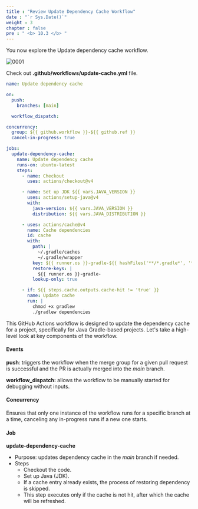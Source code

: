 ```yaml
---
title : "Review Update Dependency Cache Workflow"
date : "`r Sys.Date()`"
weight : 3
chapter : false
pre : " <b> 10.3 </b> "
---
```


You now explore the Update dependency cache workflow.

![0001](/images/10/3/0001.svg?featherlight=false&width=100pc)

Check out **.github/workflows/update-cache.yml** file.

```yml
name: Update dependency cache

on:
  push:
    branches: [main]

  workflow_dispatch:

concurrency:
  group: ${{ github.workflow }}-${{ github.ref }}
  cancel-in-progress: true

jobs:
  update-dependency-cache:
    name: Update dependency cache
    runs-on: ubuntu-latest
    steps:
      - name: Checkout
        uses: actions/checkout@v4

      - name: Set up JDK ${{ vars.JAVA_VERSION }}
        uses: actions/setup-java@v4
        with:
          java-version: ${{ vars.JAVA_VERSION }}
          distribution: ${{ vars.JAVA_DISTRIBUTION }}

      - uses: actions/cache@v4
        name: Cache dependencies
        id: cache
        with:
          path: |
            ~/.gradle/caches
            ~/.gradle/wrapper
          key: ${{ runner.os }}-gradle-${{ hashFiles('**/*.gradle*', '**/gradle-wrapper.properties') }}
          restore-keys: |
            ${{ runner.os }}-gradle-
          lookup-only: true

      - if: ${{ steps.cache.outputs.cache-hit != 'true' }}
        name: Update cache
        run: |
          chmod +x gradlew
          ./gradlew dependencies
```

This GitHub Actions workflow is designed to update the dependency cache for a project, specifically for Java Gradle-based projects. Let's take a high-level look at key components of the workflow.

#### Events
**push**: triggers the workflow when the merge group for a given pull request is successful and the PR is actually merged into the *main* branch.

**workflow_dispatch:** allows the workflow to be manually started for debugging without inputs.

#### Concurrency

Ensures that only one instance of the workflow runs for a specific branch at a time, canceling any in-progress runs if a new one starts.

#### Job

**update-dependency-cache**
- Purpose: updates dependency cache in the *main* branch if needed.
- Steps
  - Checkout the code.
  - Set up Java (JDK).
  - If a cache entry already exists, the process of restoring dependency is skipped.
  - This step executes only if the cache is not hit, after which the cache will be refreshed.